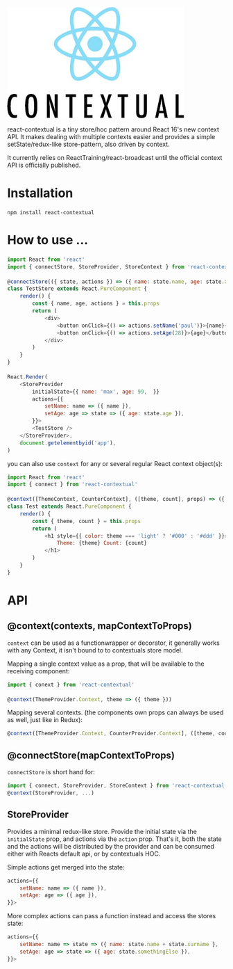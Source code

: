 ![](logo.jpg)

react-contextual is a tiny store/hoc pattern around React 16's new context API. It makes dealing with multiple contexts easier and provides a simple setState/redux-like store-pattern, also driven by context.

It currently relies on ReactTraining/react-broadcast until the official context API is officially published.

# Installation

    npm install react-contextual

# How to use ...

```js
import React from 'react'
import { connectStore, StoreProvider, StoreContext } from 'react-contextual'

@connectStore(({ state, actions }) => ({ name: state.name, age: state.age, actions }))
class TestStore extends React.PureComponent {
    render() {
        const { name, age, actions } = this.props
        return (
            <div>
                <button onClick={() => actions.setName('paul')}>{name}</button>
                <button onClick={() => actions.setAge(28)}>{age}</button>
            </div>
        )
    }
}

React.Render(
    <StoreProvider
        initialState={{ name: 'max', age: 99,  }}
        actions={{
            setName: name => ({ name }),
            setAge: age => state => ({ age: state.age }),
        }}>
        <TestStore />
    </StoreProvider>,
    document.getelementbyid('app'),
)
```

you can also use `context` for any or several regular React context object(s):

```js
import React from 'react'
import { connect } from 'react-contextual'

@context([ThemeContext, CounterContext], ([theme, count], props) => ({ theme, count }))
class Test extends React.PureComponent {
    render() {
        const { theme, count } = this.props
        return (
            <h1 style={{ color: theme === 'light' ? '#000' : '#ddd' }}>
                Theme: {theme} Count: {count}
            </h1>
        )
    }
}
```

# API

## @context(contexts, mapContextToProps)

`context` can be used as a functionwrapper or decorator, it generally works with any Context, it isn't bound to to contextuals store model.

Mapping a single context value as a prop, that will be available to the receiving component:

```js
import { conext } from 'react-contextual'

@context(ThemeProvider.Context, theme => ({ theme }))
```

Mapping several contexts. (the components own props can always be used as well, just like in Redux):

```js
@context([ThemeProvider.Context, CounterProvider.Context], ([theme, count], props) => ({ theme, count }))
```

## @connectStore(mapContextToProps)

`connectStore` is short hand for:

```js
import { connect, StoreProvider, StoreContext } from 'react-contextual'
@context(StoreProvider, ...)
```

## StoreProvider

Provides a minimal redux-like store. Provide the initial state via the `initialState` prop, and actions via the `action` prop. That's it, both the state and the actions will be distributed by the provider and can be consumed either with Reacts default api, or by contextuals HOC.

Simple actions get merged into the state:

```js
actions={{
    setName: name => ({ name }),
    setAge: age => ({ age }),
}}>
```

More complex actions can pass a function instead and access the stores state:

```js
actions={{
    setName: name => state => ({ name: state.name + state.surname },
    setAge: age => state => ({ age: state.somethingElse }),
}}>
```
